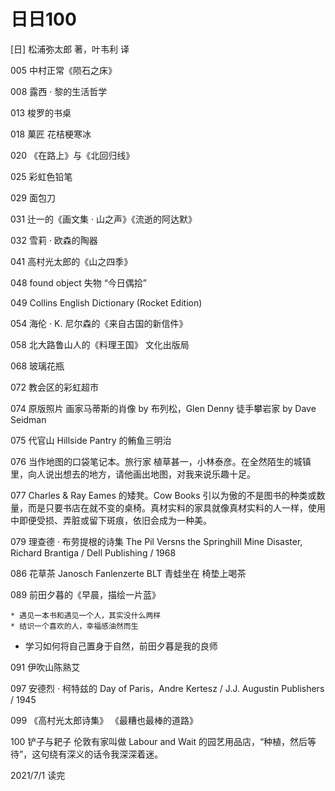 # 日日100

[日] 松浦弥太郎 著，叶韦利 译

005 中村正常《陨石之床》

008 露西 · 黎的生活哲学

013 梭罗的书桌

018 菓匠 花桔梗寒冰

020 《在路上》与《北回归线》

025 彩虹色铅笔

029 面包刀

031 辻一的《画文集 · 山之声》《流逝的阿达默》

032 雪莉 · 欧森的陶器

041 高村光太郎的《山之四季》

048 found object 失物 “今日偶拾”

049 Collins English Dictionary (Rocket Edition)

054 海伦 · K. 尼尔森的《来自古国的新信件》

058 北大路鲁山人的《料理王国》 文化出版局

068 玻璃花瓶

072 教会区的彩虹超市

074 原版照片 画家马蒂斯的肖像 by 布列松，Glen Denny 徒手攀岩家 by Dave Seidman

075 代官山 Hillside Pantry 的鲔鱼三明治

076 当作地图的口袋笔记本。旅行家 植草甚一，小林泰彦。在全然陌生的城镇里，向人说出想去的地方，请他画出地图，对我来说乐趣十足。

077 Charles & Ray Eames 的矮凳。Cow Books 引以为傲的不是图书的种类或数量，而是只要书店在就不变的桌椅。真材实料的家具就像真材实料的人一样，使用中即便受损、弄脏或留下斑痕，依旧会成为一种美。

079 理查德 · 布劳提根的诗集 The Pil Versns the Springhill Mine Disaster, Richard Brantiga / Dell Publishing / 1968

086 花草茶 Janosch Fanlenzerte BLT 青蛙坐在 椅垫上喝茶

089 前田夕暮的《早晨，描绘一片蓝》

	* 遇见一本书和遇见一个人，其实没什么两样
	* 结识一个喜欢的人，幸福感油然而生

* 学习如何将自己置身于自然，前田夕暮是我的良师

091 伊吹山陈熟艾

097 安德烈 · 柯特兹的 Day of Paris，Andre Kertesz / J.J. Augustin Publishers / 1945

099 《高村光太郎诗集》 《最糟也最棒的道路》

100 铲子与耙子 伦敦有家叫做 Labour and Wait 的园艺用品店，“种植，然后等待”，这句绕有深义的话令我深深着迷。

2021/7/1 读完
